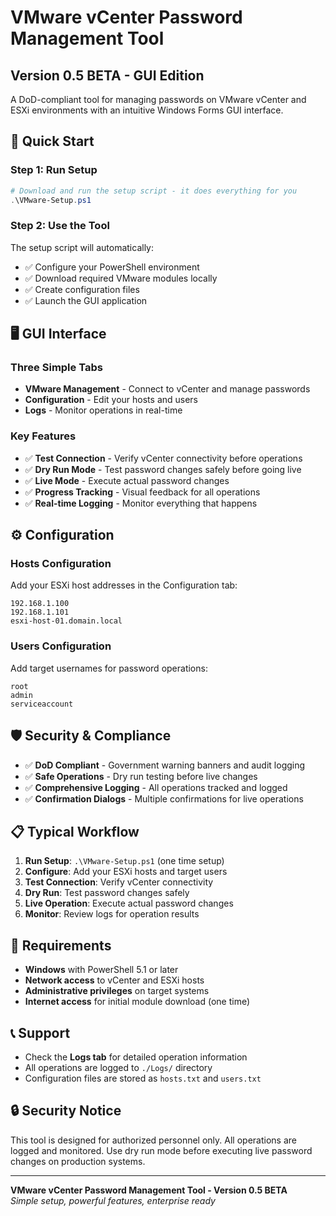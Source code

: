 # VMware vCenter Password Management Tool
## Version 0.5 BETA - GUI Edition

A DoD-compliant tool for managing passwords on VMware vCenter and ESXi environments with an intuitive Windows Forms GUI interface.

## 🚀 Quick Start

### **Step 1: Run Setup**
```powershell
# Download and run the setup script - it does everything for you
.\VMware-Setup.ps1
```

### **Step 2: Use the Tool**
The setup script will automatically:
- ✅ Configure your PowerShell environment
- ✅ Download required VMware modules locally
- ✅ Create configuration files
- ✅ Launch the GUI application

## 🖥️ GUI Interface

### **Three Simple Tabs**
- **VMware Management** - Connect to vCenter and manage passwords
- **Configuration** - Edit your hosts and users
- **Logs** - Monitor operations in real-time

### **Key Features**
- ✅ **Test Connection** - Verify vCenter connectivity before operations
- ✅ **Dry Run Mode** - Test password changes safely before going live
- ✅ **Live Mode** - Execute actual password changes
- ✅ **Progress Tracking** - Visual feedback for all operations
- ✅ **Real-time Logging** - Monitor everything that happens

## ⚙️ Configuration

### **Hosts Configuration**
Add your ESXi host addresses in the Configuration tab:
```
192.168.1.100
192.168.1.101
esxi-host-01.domain.local
```

### **Users Configuration**
Add target usernames for password operations:
```
root
admin
serviceaccount
```

## 🛡️ Security & Compliance

- ✅ **DoD Compliant** - Government warning banners and audit logging
- ✅ **Safe Operations** - Dry run testing before live changes
- ✅ **Comprehensive Logging** - All operations tracked and logged
- ✅ **Confirmation Dialogs** - Multiple confirmations for live operations

## 📋 Typical Workflow

1. **Run Setup**: `.\VMware-Setup.ps1` (one time setup)
2. **Configure**: Add your ESXi hosts and target users
3. **Test Connection**: Verify vCenter connectivity
4. **Dry Run**: Test password changes safely
5. **Live Operation**: Execute actual password changes
6. **Monitor**: Review logs for operation results

## 🔧 Requirements

- **Windows** with PowerShell 5.1 or later
- **Network access** to vCenter and ESXi hosts
- **Administrative privileges** on target systems
- **Internet access** for initial module download (one time)

## 📞 Support

- Check the **Logs tab** for detailed operation information
- All operations are logged to `./Logs/` directory
- Configuration files are stored as `hosts.txt` and `users.txt`

## 🔒 Security Notice

This tool is designed for authorized personnel only. All operations are logged and monitored. Use dry run mode before executing live password changes on production systems.

---

**VMware vCenter Password Management Tool - Version 0.5 BETA**  
*Simple setup, powerful features, enterprise ready*